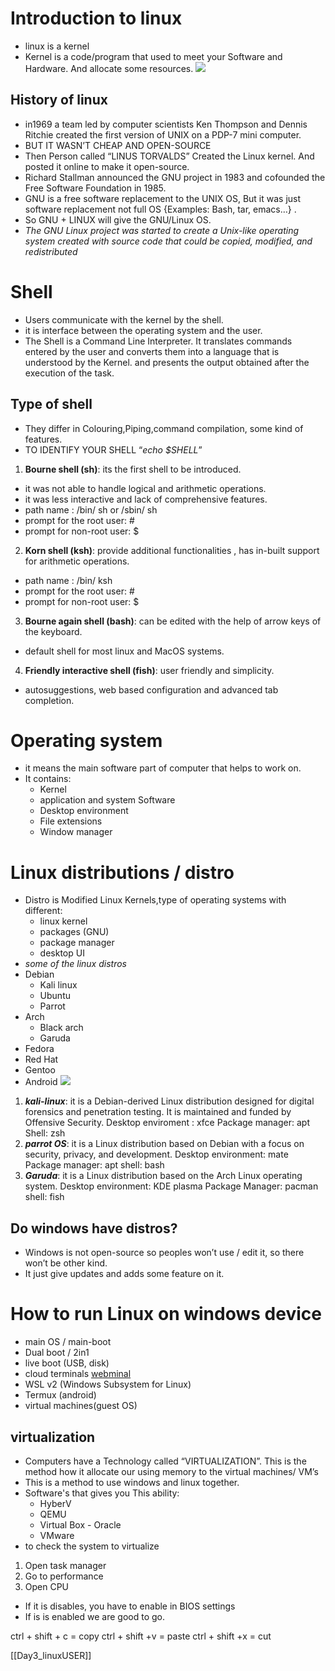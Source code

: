 # Introduction to linux
- linux is a kernel
- Kernel is a code/program that used to meet your Software and Hardware. And allocate some resources.
![](https://lh7-us.googleusercontent.com/fUju-G9b3G5bnYE837rfxC9MgokpMaBlOJy8xKYCM2bMUUaaaDPnUi7fEoZITkeAbg_9kLeFCRNOlF8cA8lMp6rdjJ9Kl4hiZkWE5jeRESolH7Rdxa0FTOjhJ8dnIJ5ea6GtL-vFb1TtT6xXpEYAEpp3DQ=s300)

## History of linux
- in1969 a team led by computer scientists Ken Thompson and Dennis Ritchie created the first version of UNIX on a PDP-7 mini computer.
- BUT IT WASN’T CHEAP AND OPEN-SOURCE
- Then Person called “LINUS TORVALDS” Created the Linux kernel. And posted it online to make it open-source.
- Richard Stallman announced the GNU project in 1983 and cofounded the Free Software Foundation in 1985.
- GNU is a free software replacement to the UNIX OS, But it was just software replacement not full OS {Examples: Bash, tar, emacs…} .
- So GNU + LINUX will give the GNU/Linux OS.
- *The GNU Linux project was started to create a Unix-like operating system created with source code that could be copied, modified, and redistributed*

# Shell
- Users communicate with the kernel by the shell.
- it is interface between the operating system and the user.
- The Shell is a Command Line Interpreter. It translates commands entered by the user and converts them into a language that is understood by the Kernel. and presents the output obtained after the execution of the task.
## Type of shell
- They differ in Colouring,Piping,command compilation, some kind of features.
- TO IDENTIFY YOUR SHELL “*echo $SHELL*”
1. **Bourne shell (sh)**: its the first shell to be introduced.
- it was not able to handle logical and arithmetic operations.
- it was less interactive and lack of comprehensive features.
- path name : /bin/ sh or /sbin/ sh
- prompt for the root user: #
- prompt for non-root user: $
2. **Korn shell (ksh)**: provide additional functionalities , has in-built support for arithmetic operations.
- path name : /bin/ ksh
- prompt for the root user: #
- prompt for non-root user: $
3. **Bourne again shell (bash)**: can be edited with the help of arrow keys of the keyboard.
- default shell for most linux and MacOS systems.
4. **Friendly interactive shell (fish)**: user friendly and simplicity.
- autosuggestions, web based configuration and advanced tab completion. 

# Operating system 
- it means the main software part of computer that helps to work on.
- It contains:
    - Kernel
    - application and system Software
    - Desktop environment
    - File extensions
    - Window manager

# Linux distributions / distro
- Distro is Modified Linux Kernels,type of operating systems with different:
    - linux kernel
    - packages (GNU)
    - package manager
    - desktop UI
- *some of the linux distros* 
- Debian
    - Kali linux
    - Ubuntu
    - Parrot
- Arch
    - Black arch
    - Garuda
- Fedora
- Red Hat
- Gentoo
- Android
![](https://lh7-us.googleusercontent.com/4lWJuc8D36YMhyaWj3hxvflZQQgHi8QhXYHlHngPbgzYHMPkYjX532ruu1t_p1Csgc_TuwsKDQ4aG8OE7YlncRrdq1EReivDAewuEuDrbywMI56Fpli4KS1msGqUXRtWRXfnB6jbsJ3YWZW7NNY8Mfz1_g=s2000)

1. ***kali-linux***: it is a Debian-derived Linux distribution designed for digital forensics and penetration testing. It is maintained and funded by Offensive Security.
Desktop enviroment : xfce
Package manager: apt
Shell: zsh
2. ***parrot OS***: it is a Linux distribution based on Debian with a focus on security, privacy, and development.
Desktop environment: mate
Package manager: apt
shell: bash
3. ***Garuda***: it is a Linux distribution based on the Arch Linux operating system.
Desktop environment: KDE plasma
Package Manager: pacman
shell: fish

## Do windows have distros?
- Windows is not open-source so peoples won’t use / edit it, so there won’t be other kind.
- It just give updates and adds some feature on it.

# How to run Linux on windows device
- main OS / main-boot
- Dual boot / 2in1
- live boot (USB, disk)
- cloud terminals [webminal](http://webminal.org)
- WSL v2 (Windows Subsystem for Linux)
- Termux (android)
- virtual machines(guest OS)
## virtualization
- Computers have a Technology called “VIRTUALIZATION”. This is the method how it allocate our using memory to the virtual machines/ VM’s 
- This is a method to use windows and linux together.
- Software's that gives you This ability:
    - HyberV
    - QEMU
    - Virtual Box - Oracle
    - VMware
- to check the system to virtualize 
1. Open task manager
2. Go to performance
3. Open CPU
- If it is disables, you have to enable in BIOS settings
- If is is enabled we are good to go.

ctrl + shift + c = copy
ctrl + shift +v = paste
ctrl + shift +x = cut

[[Day3_linuxUSER]]